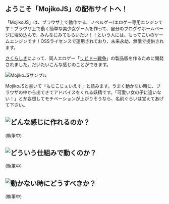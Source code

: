 ## ようこそ「MojikoJS」の配布サイトへ！

「MojikoJS」は、ブラウザ上で動作する、ノベルゲー/エロゲー専用エンジンです！ブラウザ上で動く簡単な美少女ゲームを作って、自分のブログやホームページに埋め込んで、みんなにみてもらいたい！！という人には、もってこいのゲームエンジンです！OSSライセンスで運用されており、未来永劫、無償で提供されます。

[さくらしき](https://twitter.com/_sakurashiki)によって、同人エロゲー「[リビドー戦争](http://furu-dokei.net/libido/)」の製品版を作るために開発されました。だいたいこんな感じのことができます。

![MojikoJSサンプル](https://mojikojs.github.io/readme_img/sample.gif)

MojikoJSと書いて「もじこじぇいえす」と読みます。うまく動かない時に、ブラウザの中から出てきてアドバイスをくれる妖精です。「可愛い女の子に違いない！」とか妄想してモチベーションが上がりそうなら、名前ぐらいは覚えてあげて下さい。

## ![どんな感じに作れるのか？](http://mojikojs.github.io/readme_img/mojiko_01.jpg)

(執筆中)

## ![どういう仕組みで動くのか？](http://mojikojs.github.io/readme_img/mojiko_02.jpg)

(執筆中)

## ![動かない時にどうすべきか？](http://mojikojs.github.io/readme_img/mojiko_03.jpg)

(執筆中)
